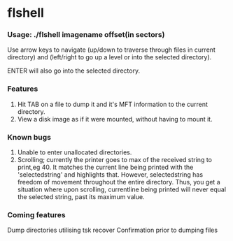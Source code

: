 # flshell

### Usage: ./flshell imagename offset(in sectors)

Use arrow keys to navigate (up/down to traverse through files in current directory) and (left/right to go up a level or into the selected directory).

ENTER will also go into the selected directory.

### Features
1. Hit TAB on a file to dump it and it's MFT information to the current directory.
2. View a disk image as if it were mounted, without having to mount it. 

### Known bugs
1. Unable to enter unallocated directories.
2. Scrolling; currently the printer goes to max of the received string to print,eg 40. It matches the current line
being printed with the 'selectedstring' and highlights that. However, selectedstring has freedom of movement throughout the entire directory.
Thus, you get a situation where upon scrolling, currentline being printed will never equal the selected string, past its maximum value.

### Coming features
Dump directories utilising tsk recover
Confirmation prior to dumping files

